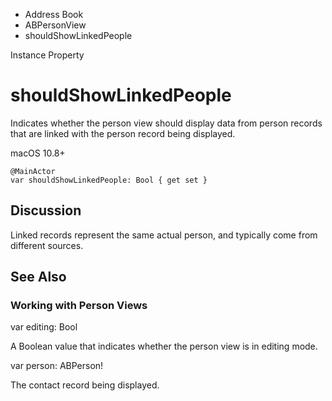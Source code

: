 

- Address Book
- ABPersonView
-  shouldShowLinkedPeople 

Instance Property

# shouldShowLinkedPeople

Indicates whether the person view should display data from person records that are linked with the person record being displayed.

macOS 10.8+

``` source
@MainActor
var shouldShowLinkedPeople: Bool { get set }
```

## Discussion

Linked records represent the same actual person, and typically come from different sources.

## See Also

### Working with Person Views

var editing: Bool

A Boolean value that indicates whether the person view is in editing mode.

var person: ABPerson!

The contact record being displayed.

